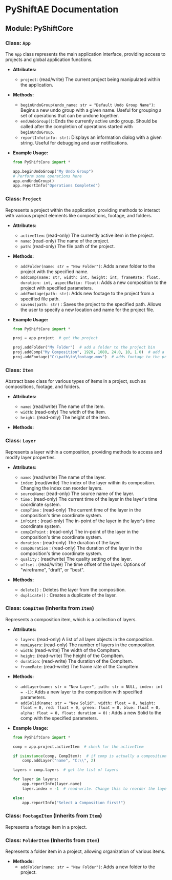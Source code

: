 
# PyShiftAE Documentation

## Module: PyShiftCore

### Class: `App`

The `App` class represents the main application interface, providing access to projects and global application functions.

- **Attributes:**
  - `project`: (read/write) The current project being manipulated within the application.

- **Methods:**
  - `beginUndoGroup(undo_name: str = "Default Undo Group Name")`: Begins a new undo group with a given name. Useful for grouping a set of operations that can be undone together.
  - `endUndoGroup()`: Ends the currently active undo group. Should be called after the completion of operations started with `beginUndoGroup`.
  - `reportInfo(info: str)`: Displays an information dialog with a given string. Useful for debugging and user notifications.

- **Example Usage:**
  ```python
  from PyShiftCore import *

  app.beginUndoGroup("My Undo Group")
  # Perform some operations here
  app.endUndoGroup()
  app.reportInfo("Operations Completed")
  ```

### Class: `Project`

Represents a project within the application, providing methods to interact with various project elements like compositions, footage, and folders.

- **Attributes:**
  - `activeItem`: (read-only) The currently active item in the project.
  - `name`: (read-only) The name of the project.
  - `path`: (read-only) The file path of the project.

- **Methods:**
  - `addFolder(name: str = "New Folder")`: Adds a new folder to the project with the specified name.
  - `addComp(name: str, width: int, height: int, frameRate: float, duration: int, aspectRatio: float)`: Adds a new composition to the project with specified parameters.
  - `addFootage(path: str)`: Adds new footage to the project from a specified file path.
  - `saveAs(path: str)` : Saves the project to the specified path. Allows the user to specify a new location and name for the project file.
  
- **Example Usage:**
  ```python
  from PyShiftCore import *

  proj = app.project  # get the project

  proj.addFolder("My Folder")  # add a folder to the project bin
  proj.addComp("My Composition", 1920, 1080, 24.0, 10, 1.0)  # add a composition to the project bin
  proj.addFootage("C:\path\to\footage.mov")  # adds footage to the project bin
  ```

### Class: `Item`

Abstract base class for various types of items in a project, such as compositions, footage, and folders.

- **Attributes:**
  - `name`: (read/write) The name of the item.
  - `width`: (read-only) The width of the Item.
  - `height`: (read-only) The height of the Item.

- **Methods:**

### Class: `Layer`

Represents a layer within a composition, providing methods to access and modify layer properties.

- **Attributes:**
  - `name`: (read/write) The name of the layer.
  - `index`: (read/write) The index of the layer within its composition. Changing the index can reorder layers.
  - `sourceName`: (read-only) The source name of the layer.
  - `time` : (read-only) The current time of the layer in the layer's time coordinate system.
  - `compTime` : (read-only) The current time of the layer in the composition's time coordinate system.
  - `inPoint` : (read-only) The in-point of the layer in the layer's time coordinate system.
  - `compInPoint` : (read-only) The in-point of the layer in the composition's time coordinate system.
  - `duration` : (read-only) The duration of the layer.
  - `compDuration` : (read-only) The duration of the layer in the composition's time coordinate system.
  - `quality` : (read/write) The quality setting of the layer.
  - `offset` : (read/write) The time offset of the layer. Options of "wireframe", "draft", or "best".

- **Methods:**
  - `delete()` : Deletes the layer from the composition.
  - `duplicate()` : Creates a duplicate of the layer.
  
### Class: `CompItem` (Inherits from `Item`)

Represents a composition item, which is a collection of layers.

- **Attributes:**
  - `layers`: (read-only) A list of all layer objects in the composition.
  - `numLayers`: (read-only) The number of layers in the composition.
  - `width`: (read-write) The width of the CompItem.
  - `height`: (read-write) The height of the CompItem.
  - `duration`: (read-write) The duration of the CompItem.
  - `frameRate`: (read-write) The frame rate of the CompItem.

- **Methods:**
  - `addLayer(name: str = "New Layer", path: str = NULL, index: int = -1)`: Adds a new layer to the composition with specified parameters.
  - `addSolid(name: str = "New Solid", width: float = 0, height: float = 0, red: float = 0, green: float = 0, blue: float = 0, alpha: float = 0, float: duration = 0)` : Adds a new Solid to the comp with the specified parameters. 

- **Example Usage:**
  ```python
  from PyShiftCore import *

  comp = app.project.activeItem  # check for the activeItem

  if isinstance(comp, CompItem):  # if comp is actually a composition
      comp.addLayer("name", "C:\\", 2)

  layers = comp.layers  # get the list of layers

  for layer in layers:  
      app.reportInfo(layer.name)
      layer.index = -1  # read-write. Change this to reorder the layers. 

  else:
      app.reportInfo("Select a Composition first!")

  ```

### Class: `FootageItem` (Inherits from `Item`)

Represents a footage item in a project.

### Class: `FolderItem` (Inherits from `Item`)

Represents a folder item in a project, allowing organization of various items.

- **Methods:**
  - `addFolder(name: str = "New Folder")`: Adds a new folder to the project.
